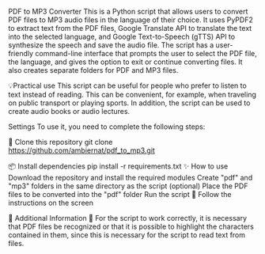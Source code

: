 PDF to MP3 Converter
This is a Python script that allows users to convert PDF files to MP3 audio files in the language of their choice. It uses PyPDF2 to extract text from the PDF files, Google Translate API to translate the text into the selected language, and Google Text-to-Speech (gTTS) API to synthesize the speech and save the audio file.
The script has a user-friendly command-line interface that prompts the user to select the PDF file, the language, and gives the option to exit or continue converting files. It also creates separate folders for PDF and MP3 files.

💡Practical use
This script can be useful for people who prefer to listen to text instead of reading. This can be convenient, for example, when traveling on public transport or playing sports. In addition, the script can be used to create audio books or audio lectures.




Settings
To use it, you need to complete the following steps:


📁 Clone this repository
git clone https://github.com/ambiernat/pdf_to_mp3.git

📦 Install dependencies
pip install -r requirements.txt
✨ How to use
Download the repository and install the required modules
Create "pdf" and "mp3" folders in the same directory as the script (optional)
Place the PDF files to be converted into the "pdf" folder
Run the script 🚀
Follow the instructions on the screen

🔧 Additional Information
🔴 For the script to work correctly, it is necessary that PDF files be recognized or that it is possible to highlight the characters contained in them, since this is necessary for the script to read text from files.
